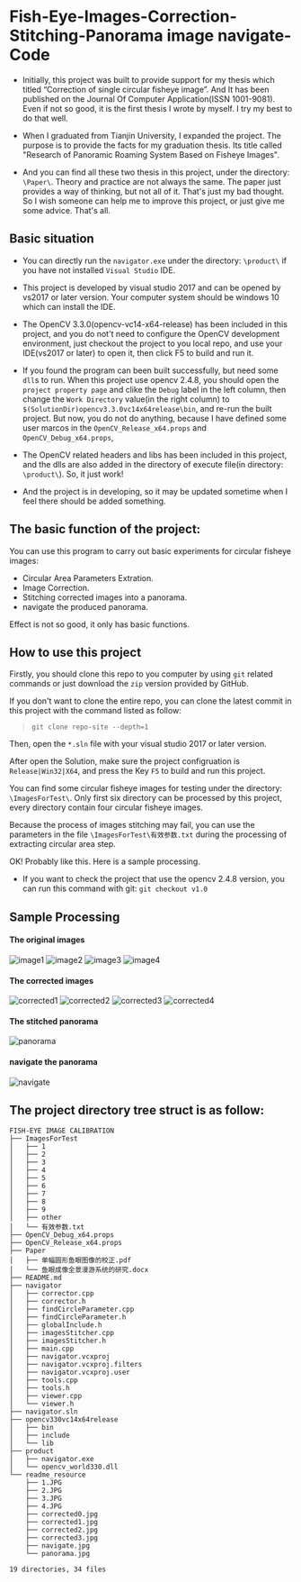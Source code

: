 # Fish-Eye-Images-Correction-Stitching-Panorama image navigate-Code

- Initially, this project was built to provide support for my thesis which titled “Correction of single circular fisheye image”. And It has been published on the Journal Of Computer Application(ISSN 1001-9081). Even if not so good, it is the first thesis I wrote by myself. I try my best to do that well.

- When I graduated from Tianjin University, I expanded the project. The purpose is to provide the facts for my graduation thesis. Its title called "Research of Panoramic Roaming System Based on Fisheye Images".

- And you can find all these two thesis in this project, under the directory: `\Paper\`. Theory and practice are not always the same. The paper just provides a way of thinking, but not all of it. That's just my bad thought. So I wish someone can help me to improve this project, or just give me some advice. That's all.

## Basic situation

* You can directly run the `navigator.exe` under the directory: `\product\` if you have not installed `Visual Studio` IDE.

* This project is developed by visual studio 2017 and can be opened by vs2017 or later version. Your computer system should be windows 10 which can install the IDE.

* The OpenCV 3.3.0(opencv-vc14-x64-release) has been included in this project, and you do not't need to configure the OpenCV development environment, just checkout the project to you local repo, and use your IDE(vs2017 or later) to open it, then click F5 to build and run it.

* If you found the program can been built successfully, but need some `dll`s to run. When this project use opencv 2.4.8, you should open the `project property page` and clike the `Debug` label in the left column, then change the `Work Directory` value(in the right column) to `$(SolutionDir)opencv3.3.0vc14x64release\bin`, and re-run the built project. But now, you do not do anything, because I have defined some user marcos in the `OpenCV_Release_x64.props` and `OpenCV_Debug_x64.props`, 

* The OpenCV related headers and libs has been included in this project, and the dlls are also added in the directory of execute file(in directory: `\product\`). So, it just work!

* And the project is in developing, so it may be updated sometime when I feel there should be added something.

## The basic function of the project:
You can use this program to carry out basic experiments for circular fisheye images:

* Circular Area Parameters Extration.
* Image Correction.
* Stitching corrected images into a panorama.
* navigate the produced panorama.

Effect is not so good, it only has basic functions.

## How to use this project

Firstly, you should clone this repo to you computer by using `git` related commands or just download the `zip` version provided by GitHub.

If you don't want to clone the entire repo, you can clone the latest commit in this project with the command listed as follow:

> `git clone repo-site --depth=1`

Then, open the `*.sln` file with your visual studio 2017 or later version.

After open the Solution, make sure the project configruation is `Release|Win32|X64`, and press the Key `F5` to build and run this project. 

You can find some circular fisheye images for testing under the directory: `\ImagesForTest\`. Only first six directory can be processed by this project, every directory contain four circular fisheye images.

Because the process of images stitching may fail, you can use the parameters in the file `\ImagesForTest\有效参数.txt` during the processing of extracting circular area step.

OK! Probably like this. Here is a sample processing.

- If you want to check the project that use the opencv 2.4.8 version, you can run this command with git: `git checkout v1.0`

## Sample Processing

#### The original images
![image1](https://github.com/wangzhizhou2014GitHub/Fish-eye-Image-Correction-Code/blob/master/readme_resource/1.JPG)
![image2](https://github.com/wangzhizhou2014GitHub/Fish-eye-Image-Correction-Code/blob/master/readme_resource/2.JPG)
![image3](https://github.com/wangzhizhou2014GitHub/Fish-eye-Image-Correction-Code/blob/master/readme_resource/3.JPG)
![image4](https://github.com/wangzhizhou2014GitHub/Fish-eye-Image-Correction-Code/blob/master/readme_resource/4.JPG)
#### The corrected images
![corrected1](https://github.com/wangzhizhou2014GitHub/Fish-eye-Image-Correction-Code/blob/master/readme_resource/corrected0.jpg)
![corrected2](https://github.com/wangzhizhou2014GitHub/Fish-eye-Image-Correction-Code/blob/master/readme_resource/corrected1.jpg)
![corrected3](https://github.com/wangzhizhou2014GitHub/Fish-eye-Image-Correction-Code/blob/master/readme_resource/corrected2.jpg)
![corrected4](https://github.com/wangzhizhou2014GitHub/Fish-eye-Image-Correction-Code/blob/master/readme_resource/corrected3.jpg)
#### The stitched panorama
![panorama](https://github.com/wangzhizhou2014GitHub/Fish-eye-Image-Correction-Code/blob/master/readme_resource/panorama.jpg)
#### navigate the panorama
![navigate](https://github.com/wangzhizhou2014GitHub/Fish-eye-Image-Correction-Code/blob/master/readme_resource/navigate.jpg)
## The project directory tree struct is as follow:
```
FISH-EYE IMAGE CALIBRATION
├── ImagesForTest
│   ├── 1
│   ├── 2
│   ├── 3
│   ├── 4
│   ├── 5
│   ├── 6
│   ├── 7
│   ├── 8
│   ├── 9
│   ├── other
│   └── 有效参数.txt
├── OpenCV_Debug_x64.props
├── OpenCV_Release_x64.props
├── Paper
│   ├── 单幅圆形鱼眼图像的校正.pdf
│   └── 鱼眼成像全景漫游系统的研究.docx
├── README.md
├── navigator
│   ├── corrector.cpp
│   ├── corrector.h
│   ├── findCircleParameter.cpp
│   ├── findCircleParameter.h
│   ├── globalInclude.h
│   ├── imagesStitcher.cpp
│   ├── imagesStitcher.h
│   ├── main.cpp
│   ├── navigator.vcxproj
│   ├── navigator.vcxproj.filters
│   ├── navigator.vcxproj.user
│   ├── tools.cpp
│   ├── tools.h
│   ├── viewer.cpp
│   └── viewer.h
├── navigator.sln
├── opencv330vc14x64release
│   ├── bin
│   ├── include
│   └── lib
├── product
│   ├── navigator.exe
│   └── opencv_world330.dll
└── readme_resource
    ├── 1.JPG
    ├── 2.JPG
    ├── 3.JPG
    ├── 4.JPG
    ├── corrected0.jpg
    ├── corrected1.jpg
    ├── corrected2.jpg
    ├── corrected3.jpg
    ├── navigate.jpg
    └── panorama.jpg

19 directories, 34 files
```




